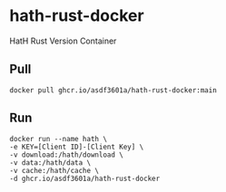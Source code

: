 # hath-rust-docker
HatH Rust Version Container

## Pull

```
docker pull ghcr.io/asdf3601a/hath-rust-docker:main
```

## Run

```
docker run --name hath \
-e KEY=[Client ID]-[Client Key] \
-v download:/hath/download \
-v data:/hath/data \
-v cache:/hath/cache \
-d ghcr.io/asdf3601a/hath-rust-docker
```